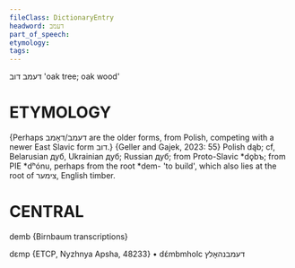 ```yaml
---
fileClass: DictionaryEntry
headword: דעמב
part_of_speech: 
etymology: 
tags: 
---
```

דעמב
דוב
'oak tree; oak wood'

ETYMOLOGY
===========
{Perhaps דעמב/דאָמב are the older forms, from Polish, competing with a newer East Slavic form דוב.}
{Geller and Gajek, 2023: 55}
Polish dąb; cf, Belarusian дуб, Ukrainian дуб; Russian дуб; from Proto-Slavic *dǫbъ; from PIE *dʰónu, perhaps from the root *dem- 'to build', which also lies at the root of צימער, English timber.

CENTRAL
========

demb {Birnbaum transcriptions}

dɛmp {ETCP, Nyzhnya Apsha, 48233}
	•	dɛ́mbmholc דעמבנהאָלץ